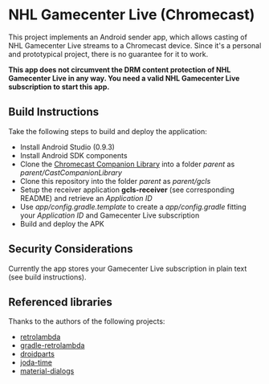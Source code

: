 NHL Gamecenter Live (Chromecast)
===============================

This project implements an Android sender app, which allows casting of NHL Gamecenter Live streams
 to a Chromecast device. Since it's a personal and prototypical project, there is no guarantee for
 it to work.

**This app does not circumvent the DRM content protection of NHL Gamecenter Live in any way. You
 need a valid NHL Gamecenter Live subscription to start this app.**

Build Instructions
--------------------------------

Take the following steps to build and deploy the application:

 * Install Android Studio (0.9.3)
 * Install Android SDK components
 * Clone the [Chromecast Companion Library](https://github.com/googlecast/CastCompanionLibrary-android)
 into a folder *parent* as *parent/CastCompanionLibrary*
 * Clone this repository into the folder *parent* as *parent/gcls*
 * Setup the receiver application **gcls-receiver** (see corresponding README) and retrieve an *Application ID*
 * Use *app/config.gradle.template* to create a *app/config.gradle* fitting your *Application ID* and Gamecenter Live subscription
 * Build and deploy the APK

Security Considerations
--------------------------------

Currently the app stores your Gamecenter Live subscription in plain text (see build instructions).

Referenced libraries
--------------------------------

Thanks to the authors of the following projects:

 * [retrolambda](https://github.com/orfjackal/retrolambda)
 * [gradle-retrolambda](https://github.com/evant/gradle-retrolambda)
 * [droidparts](https://github.com/yanchenko/droidparts)
 * [joda-time](https://github.com/dlew/joda-time-android)
 * [material-dialogs](https://github.com/afollestad/material-dialogs)